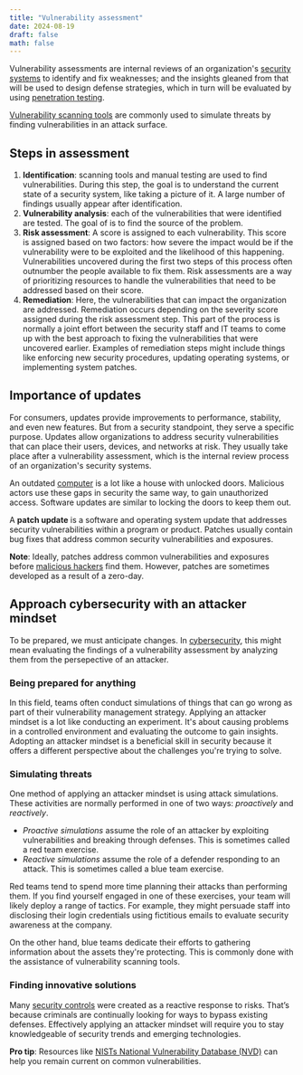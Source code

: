 ```yaml
---
title: "Vulnerability assessment"
date: 2024-08-19
draft: false
math: false
---
```


Vulnerability assessments are internal reviews of an organization's
[security systems](/security) to identify and fix weaknesses; and the
insights gleaned from that will be used to design defense strategies,
which in turn will be evaluated by using [penetration testing](/pen-test).

[Vulnerability scanning tools](/vulnerability-scanning) are commonly used to simulate threats by
finding vulnerabilities in an attack surface.

## Steps in assessment

1. **Identification**: scanning tools and manual testing are used to
   find vulnerabilities. During this step, the goal is to understand the
   current state of a security system, like taking a picture of it. A
   large number of findings usually appear after identification.
2. **Vulnerability analysis**: each of the vulnerabilities that were
   identified are tested. The goal of is to find the source of the
   problem.
3. **Risk assessment**: A score is assigned to each vulnerability. This
   score is assigned based on two factors: how severe the impact would
   be if the vulnerability were to be exploited and the likelihood of
   this happening. Vulnerabilities uncovered during the first two steps
   of this process often outnumber the people available to fix them.
   Risk assessments are a way of prioritizing resources to handle the
   vulnerabilities that need to be addressed based on their score.
4. **Remediation**: Here, the vulnerabilities that can impact the
   organization are addressed. Remediation occurs depending on the
   severity score assigned during the risk assessment step. This part of
   the process is normally a joint effort between the security staff and
   IT teams to come up with the best approach to fixing the
   vulnerabilities that were uncovered earlier. Examples of remediation
   steps might include things like enforcing new security procedures,
   updating operating systems, or implementing system patches.

## Importance of updates

For consumers, updates provide improvements to performance, stability,
and even new features. But from a security standpoint, they serve a
specific purpose. Updates allow organizations to address security
vulnerabilities that can place their users, devices, and networks at
risk. They usually take place after a vulnerability assessment, which is
the internal review process of an organization's security systems.

An outdated [computer](/computer) is a lot like a house with unlocked
doors. Malicious actors use these gaps in security the same way, to gain
unauthorized access. Software updates are similar to locking the doors
to keep them out.

A **patch update** is a software and operating system update that
addresses security vulnerabilities within a program or product. Patches
usually contain bug fixes that address common security vulnerabilities
and exposures.

**Note**: Ideally, patches address common vulnerabilities and exposures
before [malicious hackers](/threat-actor) find them.
However, patches are sometimes
developed as a result of a zero-day.

## Approach cybersecurity with an attacker mindset

To be prepared, we must anticipate changes. In
[cybersecurity](/cybersecurity), this might mean evaluating the findings
of a vulnerability assessment by analyzing them from the persepective of
an attacker.

### Being prepared for anything

In this field, teams often conduct simulations of things that can go
wrong as part of their vulnerability management strategy. Applying an
attacker mindset is a lot like conducting an experiment. It's about
causing problems in a controlled environment and evaluating the outcome
to gain insights. Adopting an attacker mindset is a beneficial skill in
security because it offers a different perspective about the challenges
you're trying to solve.

### Simulating threats

One method of applying an attacker mindset is using attack simulations.
These activities are normally performed in one of two ways:
*proactively* and *reactively*.

- *Proactive simulations* assume the role of an attacker by exploiting
  vulnerabilities and breaking through defenses. This is sometimes
  called a red team exercise.
- *Reactive simulations* assume the role of a defender responding to an
  attack. This is sometimes called a blue team exercise.

Red teams tend to spend more time planning their attacks than performing
them. If you find yourself engaged in one of these exercises, your team
will likely deploy a range of tactics. For example, they might persuade
staff into disclosing their login credentials using fictitious emails to
evaluate security awareness at the company.

On the other hand, blue teams dedicate their efforts to gathering
information about the assets they're protecting. This is commonly done
with the assistance of vulnerability scanning tools.

### Finding innovative solutions

Many [security controls](/security-controls) were created as a reactive
response to risks. That’s because criminals are continually looking for
ways to bypass existing defenses. Effectively applying an attacker
mindset will require you to stay knowledgeable of security trends and
emerging technologies.

**Pro tip**: Resources like
[NISTs National Vulnerability Database (NVD)](https://nvd.nist.gov/)
can help you remain current on common vulnerabilities.
